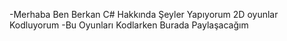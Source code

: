 -Merhaba Ben Berkan C# Hakkında Şeyler Yapıyorum 2D oyunlar Kodluyorum
-Bu Oyunları Kodlarken Burada Paylaşacağım 
<!---
06berkan06/06berkan06 is a ✨ special ✨ repository because its `README.md` (this file) appears on your GitHub profile.
You can click the Preview link to take a look at your changes.
--->
